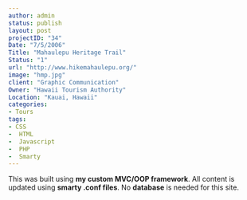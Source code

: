 ```yaml
--- 
author: admin
status: publish
layout: post
projectID: "34"
Date: "7/5/2006"
Title: "Mahaulepu Heritage Trail"
Status: "1"
url: "http://www.hikemahaulepu.org/"
image: "hmp.jpg"
client: "Graphic Communication"
Owner: "Hawaii Tourism Authority"
Location: "Kauai, Hawaii"
categories:
- Tours
tags:
- CSS
-  HTML
-  Javascript
-  PHP
-  Smarty
--- 
```

This was built using **my custom MVC/OOP framework**. All content is updated using **smarty .conf files**. No **database** is needed for this site.

